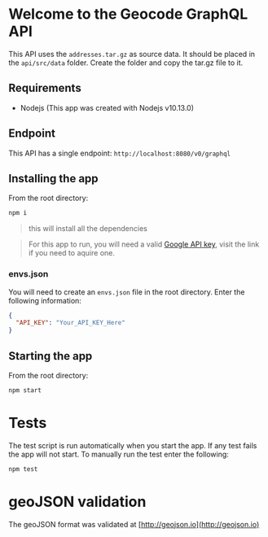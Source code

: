 # Welcome to the Geocode GraphQL API
This API uses the ```addresses.tar.gz``` as source data. It should be placed in the ```api/src/data``` folder. Create the folder and copy the tar.gz file to it.

## Requirements
- Nodejs (This app was created with Nodejs v10.13.0)

## Endpoint
This API has a single endpoint: ```http://localhost:8080/v0/graphql```



## Installing the app
From the root directory:
```bash
npm i
```
> this will install all the dependencies

> For this app to run, you will need a valid [Google API key](https://developers.google.com/maps/documentation/geocoding/start#get-a-key), visit the link if you need to aquire one.

### envs.json
You will need to create an ```envs.json``` file in the root directory. Enter the following information:
```json
{
  "API_KEY": "Your_API_KEY_Here"
}
```

## Starting the app
From the root directory:
```bash
npm start
```

# Tests
The test script is run automatically when you start the app. If any test fails the app will not start.
To manually run the test enter the following:
```bash
npm test
```


# geoJSON validation

The geoJSON format was validated at [http://geojson.io](http://geojson.io)


